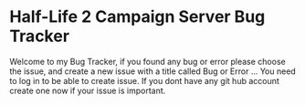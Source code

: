# Half-Life 2 Campaign Server Bug Tracker
Welcome to my Bug Tracker, if you found any bug or error please choose the issue, and create a new issue with a title called Bug or Error ...
You need to log in to be able to create issue.
If you dont have any git hub account create one now if your issue is important.
